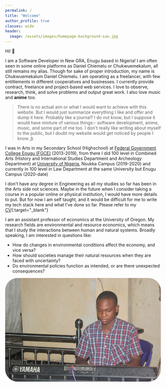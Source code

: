 ```yaml
---
permalink: /
title: "Welcome"
author_profile: true
classes: wide
header:
  image: /assets/images/homepage-background-sao.jpg
---
```


Hi! 👋

I am a Software Developer in New GRA, Enugu based in Nigeria! I am often seen in some online platforms as Daniel Chiemelu or Chukwuemekalum, all still remains my alias. Though for sake of proper introduction, my name is Chukwuemekalum Daniel Chiemelu. I am operating as a freelancer, with few entitlements in different cooperatives and businesses. I currently provide contract, freelance and project-based web services. I love to observe, research, think, and solve problems and output great work. I also love music and **anime** too.

> There is no actual aim or what I would want to achieve with this website. But I would just summarize everything I like and offer and dump it here. Probably like a journal? I do not know, but I suppose it would have mixture of various things:- software development, anime, music, and some part of me too. I don't really like writing about myself to the public, but I doubt my website would get noticed by people I know **;)**.

I was in Arts in my Secondary School (Highschool) at [Federal Government College Enugu (FGCE)](http://www.fgcenugu.sch.ng/) (2013-2019), from there I did 100 level in Combined Arts (History and International Studies Department and Archeology Department) at [University of Nigeria](https://www.unn.edu.ng/), Nsukka Campus (2019-2020) and currently in 100 level in Law Department at the same University but Enugu Campus (2020-date)

I don't have any degree in Engineering as all my studies so far has been in the Arts side not sciences. Maybe in the future when I consider taking a course in a popular online or physical institution, I would have more details to put. But for now I am self taught, and it would be difficult for me to write my tech stack here and what I've done so far. Please refer to my [CV]({{site.author.cv}}){:target="_blank"}

I am an assistant professor of economics at the University of Oregon. My research fields are environmental and resource economics, which means that I study the interactions between human and natural systems. Broadly speaking, I am interested in questions like: 

- How do changes in environmental conditions affect the economy, and vice versa? 
- How should societies manage their natural resources when they are faced with uncertainty? 
- Do environmental policies function as intended, or are there unexpected consequences?

<img src="/assets/images/chukwuemekalum-chiemelu-homepage.png" style="max-height: 400px">

  